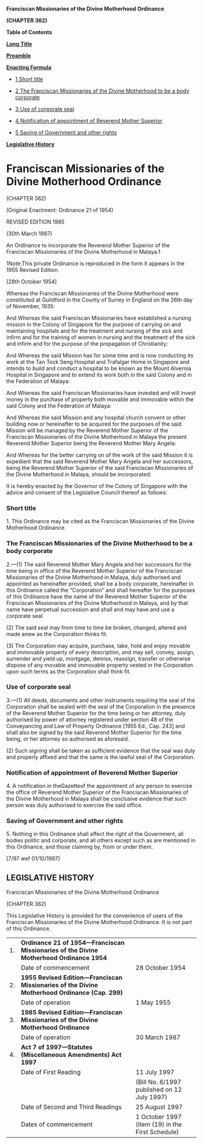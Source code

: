 **Franciscan Missionaries of the Divine Motherhood Ordinance**

**(CHAPTER 362)**

**Table of Contents**

[**Long Title**](#Franciscan-Missionaries-of-the-Divine-Motherhood-Ordinance)

[**Preamble**](#Preamble)

[**Enacting Formula**](#Enacting-Formula)

- [1 Short title](#Short-title)

- [2 The Franciscan Missionaries of the Divine Motherhood to be a body corporate](#The-Franciscan-Missionaries-of-the-Divine-Motherhood-to-be-a-body-corporate)

- [3 Use of corporate seal](#Use-of-corporate-seal)

- [4 Notification of appointment of Reverend Mother Superior](#Notification-of-appointment-of-Reverend-Mother-Superior)

- [5 Saving of Government and other rights](#Saving-of-Government-and-other-rights)

[**Legislative History**](#Legislative-History)

# Franciscan Missionaries of the Divine Motherhood Ordinance

(CHAPTER 362)

(Original Enactment: Ordinance 21 of 1954)

REVISED EDITION 1985

(30th March 1987)

An Ordinance to incorporate the Reverend Mother Superior of the Franciscan Missionaries of the Divine Motherhood in Malaya.1

1Note:This private Ordinance is reproduced in the form it appears in the 1955 Revised Edition.

[28th October 1954]

Whereas the Franciscan Missionaries of the Divine Motherhood were constituted at Guildford in the County of Surrey in England on the 26th day of November, 1935:

And Whereas the said Franciscan Missionaries have established a nursing mission in the Colony of Singapore for the purpose of carrying on and maintaining hospitals and for the treatment and nursing of the sick and infirm and for the training of women in nursing and the treatment of the sick and infirm and for the purpose of the propagation of Christianity:

And Whereas the said Mission has for some time and is now conducting its work at the Tan Tock Seng Hospital and Trafalgar Home in Singapore and intends to build and conduct a hospital to be known as the Mount Alvernia Hospital in Singapore and to extend its work both in the said Colony and in the Federation of Malaya:

And Whereas the said Franciscan Missionaries have invested and will invest money in the purchase of property both movable and immovable within the said Colony and the Federation of Malaya:

And Whereas the said Mission and any hospital church convent or other building now or hereinafter to be acquired for the purposes of the said Mission will be managed by the Reverend Mother Superior of the Franciscan Missionaries of the Divine Motherhood in Malaya the present Reverend Mother Superior being the Reverend Mother Mary Angela:

And Whereas for the better carrying on of the work of the said Mission it is expedient that the said Reverend Mother Mary Angela and her successors, being the Reverend Mother Superior of the said Franciscan Missionaries of the Divine Motherhood in Malaya, should be incorporated:

It is hereby enacted by the Governor of the Colony of Singapore with the advice and consent of the Legislative Council thereof as follows:

### Short title

1\. This Ordinance may be cited as the Franciscan Missionaries of the Divine Motherhood Ordinance.

### The Franciscan Missionaries of the Divine Motherhood to be a body corporate

2\.—(1) The said Reverend Mother Mary Angela and her successors for the time being in office of the Reverend Mother Superior of the Franciscan Missionaries of the Divine Motherhood in Malaya, duly authorised and appointed as hereinafter provided, shall be a body corporate, hereinafter in this Ordinance called the “Corporation” and shall hereafter for the purposes of this Ordinance have the name of the Reverend Mother Superior of the Franciscan Missionaries of the Divine Motherhood in Malaya, and by that name have perpetual succession and shall and may have and use a corporate seal.

(2) The said seal may from time to time be broken, changed, altered and made anew as the Corporation thinks fit.

(3) The Corporation may acquire, purchase, take, hold and enjoy movable and immovable property of every description, and may sell, convey, assign, surrender and yield up, mortgage, demise, reassign, transfer or otherwise dispose of any movable and immovable property vested in the Corporation upon such terms as the Corporation shall think fit.

### Use of corporate seal

3\.—(1) All deeds, documents and other instruments requiring the seal of the Corporation shall be sealed with the seal of the Corporation in the presence of the Reverend Mother Superior for the time being or her attorney, duly authorised by power of attorney registered under section 48 of the Conveyancing and Law of Property Ordinance [1955 Ed., Cap. 243] and shall also be signed by the said Reverend Mother Superior for the time being, or her attorney so authorised as aforesaid.

(2) Such signing shall be taken as sufficient evidence that the seal was duly and properly affixed and that the same is the lawful seal of the Corporation.

### Notification of appointment of Reverend Mother Superior

4\. A notification in theGazetteof the appointment of any person to exercise the office of Reverend Mother Superior of the Franciscan Missionaries of the Divine Motherhood in Malaya shall be conclusive evidence that such person was duly authorised to exercise the said office.

### Saving of Government and other rights

5\. Nothing in this Ordinance shall affect the right of the Government, all bodies politic and corporate, and all others except such as are mentioned in this Ordinance, and those claiming by, from or under them.

[7/97 wef 01/10/1997]

## LEGISLATIVE HISTORY

Franciscan Missionaries of the Divine Motherhood Ordinance

(CHAPTER 362)

This Legislative History is provided for the convenience of users of the Franciscan Missionaries of the Divine Motherhood Ordinance. It is not part of this Ordinance.

||||
|:-|:-|:-|
|1.|**Ordinance 21 of 1954—Franciscan Missionaries of the Divine Motherhood Ordinance 1954**|
||Date of commencement|28 October 1954|
|2.|**1955 Revised Edition—Franciscan Missionaries of the Divine Motherhood Ordinance (Cap. 299)**|
||Date of operation|1 May 1955|
|3.|**1985 Revised Edition—Franciscan Missionaries of the Divine Motherhood Ordinance**|
||Date of operation|30 March 1987|
|4.|**Act 7 of 1997—Statutes (Miscellaneous Amendments) Act 1997**|
||Date of First Reading|11 July 1997|
|||(Bill No. 6/1997 published on 12 July 1997)|
||Date of Second and Third Readings|25 August 1997|
||Dates of commencement|1 October 1997 (item (19) in the First Schedule)|
